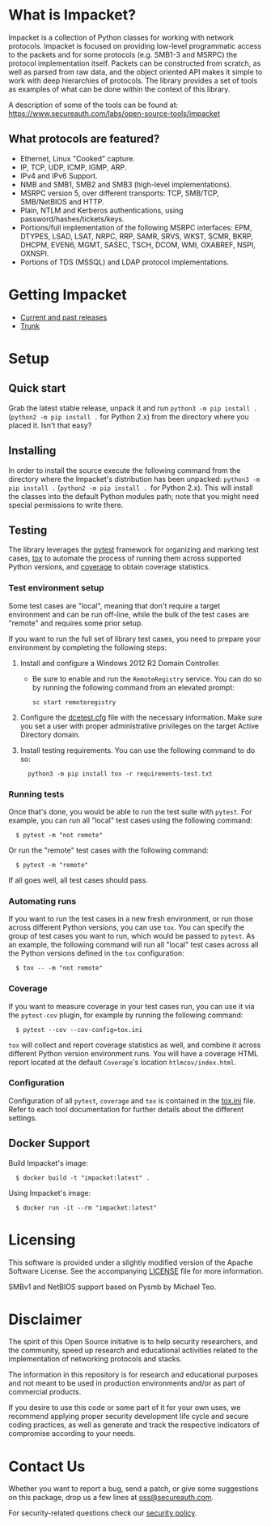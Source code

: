 What is Impacket?
=================

Impacket is a collection of Python classes for working with network
protocols. Impacket is focused on providing low-level
programmatic access to the packets and for some protocols (e.g.
SMB1-3 and MSRPC) the protocol implementation itself.
Packets can be constructed from scratch, as well as parsed from 
raw data, and the object oriented API makes it simple to work with 
deep hierarchies of protocols. The library provides a set of tools
as examples of what can be done within the context of this library.

A description of some of the tools can be found at:
https://www.secureauth.com/labs/open-source-tools/impacket

What protocols are featured?
----------------------------

 * Ethernet, Linux "Cooked" capture.
 * IP, TCP, UDP, ICMP, IGMP, ARP.
 * IPv4 and IPv6 Support.
 * NMB and SMB1, SMB2 and SMB3 (high-level implementations).
 * MSRPC version 5, over different transports: TCP, SMB/TCP, SMB/NetBIOS and HTTP.
 * Plain, NTLM and Kerberos authentications, using password/hashes/tickets/keys.
 * Portions/full implementation of the following MSRPC interfaces: EPM, DTYPES, LSAD, LSAT, NRPC, RRP, SAMR, SRVS, WKST, SCMR, BKRP, DHCPM, EVEN6, MGMT, SASEC, TSCH, DCOM, WMI, OXABREF, NSPI, OXNSPI.
 * Portions of TDS (MSSQL) and LDAP protocol implementations.


Getting Impacket
================

* [Current and past releases](https://github.com/SecureAuthCorp/impacket/releases)
* [Trunk](https://github.com/SecureAuthCorp/impacket)

Setup
=====

Quick start
-----------

Grab the latest stable release, unpack it and run `python3 -m pip install .` (`python2 -m pip install .` for Python 2.x) from the directory where you placed it. Isn't that easy?

Installing
----------

In order to install the source execute the following command from the
directory where the Impacket's distribution has been unpacked: `python3 -m pip install .` (`python2 -m pip install . `for Python 2.x).
This will install the classes into the default
Python modules path; note that you might need special permissions to
write there. 

Testing
-------

The library leverages the [pytest](https://docs.pytest.org/) framework for organizing
and marking test cases, [tox](https://tox.readthedocs.io/) to automate the process of
running them across supported Python versions, and [coverage](https://coverage.readthedocs.io/)
to obtain coverage statistics.

### Test environment setup

Some test cases are "local", meaning that don't require a target environment and can
be run off-line, while the bulk of the test cases are "remote" and requires some
prior setup.

If you want to run the full set of library test cases, you need to prepare your
environment by completing the following steps:

1. Install and configure a Windows 2012 R2 Domain Controller.
   * Be sure to enable and run the `RemoteRegistry` service. You can do so by
     running the following command from an elevated prompt:
     
         sc start remoteregistry

2. Configure the [dcetest.cfg](tests/dcetests.cfg) file with the necessary information.
   Make sure you set a user with proper administrative privileges on the target Active
   Directory domain.

3. Install testing requirements. You can use the following command to do so:
   
         python3 -m pip install tox -r requirements-test.txt

### Running tests

Once that's done, you would be able to run the test suite with `pytest`. For example,
you can run all "local" test cases using the following command:

      $ pytest -m "not remote"

Or run the "remote" test cases with the following command:

      $ pytest -m "remote" 

If all goes well, all test cases should pass.

### Automating runs

If you want to run the test cases in a new fresh environment, or run those across
different Python versions, you can use `tox`. You can specify the group of test cases
you want to run, which would be passed to `pytest`. As an example, the following
command will run all "local" test cases across all the Python versions defined in
the `tox` configuration:

      $ tox -- -m "not remote"

### Coverage

If you want to measure  coverage in your test cases run, you can use it via the
`pytest-cov` plugin, for example by running the following command:

      $ pytest --cov --cov-config=tox.ini

`tox` will collect and report coverage statistics as well, and combine it across
different Python version environment runs. You will have a coverage HTML report
located at the default `Coverage`'s location `htlmcov/index.html`.


### Configuration

Configuration of all `pytest`, `coverage` and `tox` is contained in the
[tox.ini](tox.ini) file. Refer to each tool documentation for further details
about the different settings.


Docker Support
--------------

Build Impacket's image:

      $ docker build -t "impacket:latest" .

Using Impacket's image:

      $ docker run -it --rm "impacket:latest"

Licensing
=========

This software is provided under a slightly modified version of
the Apache Software License. See the accompanying [LICENSE](LICENSE) file for
more information.

SMBv1 and NetBIOS support based on Pysmb by Michael Teo.

Disclaimer
==========

The spirit of this Open Source initiative is to help security researchers,
and the community, speed up research and educational activities related to
the implementation of networking protocols and stacks.

The information in this repository is for research and educational purposes
and not meant to be used in production environments and/or as part
of commercial products.

If you desire to use this code or some part of it for your own uses, we
recommend applying proper security development life cycle and secure coding
practices, as well as generate and track the respective indicators of
compromise according to your needs.


Contact Us
==========

Whether you want to report a bug, send a patch, or give some suggestions
on this package, drop us a few lines at oss@secureauth.com.

For security-related questions check our [security policy](SECURITY.md).
